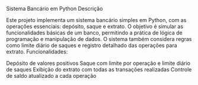 Sistema Bancário em Python
Descrição

Este projeto implementa um sistema bancário simples em Python, com as operações essenciais: depósito, saque e extrato. O objetivo é simular as funcionalidades básicas de um banco, permitindo a prática de lógica de programação e manipulação de dados. O sistema também considera regras como limite diário de saques e registro detalhado das operações para extrato.
Funcionalidades:

Depósito de valores positivos
Saque com limite por operação e limite diário de saques
Exibição do extrato com todas as transações realizadas
Controle de saldo atualizado a cada operação
